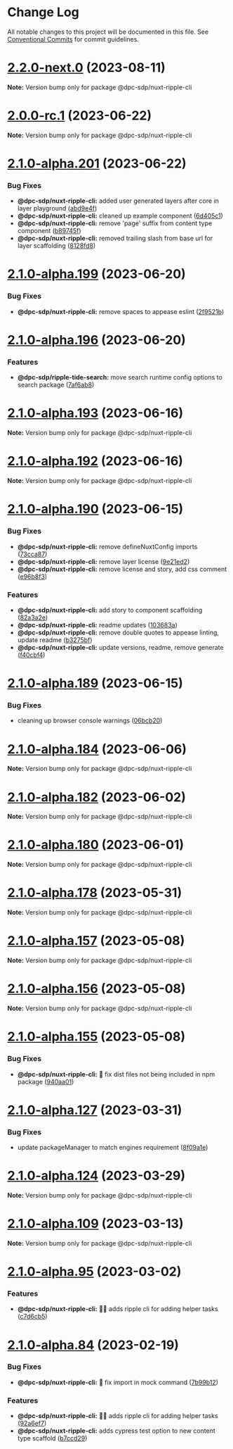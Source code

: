 # Change Log

All notable changes to this project will be documented in this file.
See [Conventional Commits](https://conventionalcommits.org) for commit guidelines.

# [2.2.0-next.0](https://github.com/dpc-sdp/ripple-framework/compare/v2.1.0...v2.2.0-next.0) (2023-08-11)

**Note:** Version bump only for package @dpc-sdp/nuxt-ripple-cli

# [2.0.0-rc.1](https://github.com/dpc-sdp/ripple-framework/compare/v2.1.0-alpha.201...v2.0.0-rc.1) (2023-06-22)

**Note:** Version bump only for package @dpc-sdp/nuxt-ripple-cli

# [2.1.0-alpha.201](https://github.com/dpc-sdp/ripple-framework/compare/v2.1.0-alpha.200...v2.1.0-alpha.201) (2023-06-22)

### Bug Fixes

* **@dpc-sdp/nuxt-ripple-cli:** added user generated layers after core in layer playground ([abd9e4f](https://github.com/dpc-sdp/ripple-framework/commit/abd9e4f2dc569922c1033a39ab2c3d0c019e2001))
* **@dpc-sdp/nuxt-ripple-cli:** cleaned up example component ([6d405c1](https://github.com/dpc-sdp/ripple-framework/commit/6d405c1b1d73a17aaf09146f753a06f6cd7b8679))
* **@dpc-sdp/nuxt-ripple-cli:** remove 'page' suffix from content type component ([b89745f](https://github.com/dpc-sdp/ripple-framework/commit/b89745ffad65ea27fc6f94a15fff0f8184cc9f32))
* **@dpc-sdp/nuxt-ripple-cli:** removed trailing slash from base url for layer scaffolding ([8128fd8](https://github.com/dpc-sdp/ripple-framework/commit/8128fd8aabb2e0c5f773f5b8b464d191087097ac))

# [2.1.0-alpha.199](https://github.com/dpc-sdp/ripple-framework/compare/v2.1.0-alpha.198...v2.1.0-alpha.199) (2023-06-20)

### Bug Fixes

* **@dpc-sdp/nuxt-ripple-cli:** remove spaces to appease eslint ([2f9521b](https://github.com/dpc-sdp/ripple-framework/commit/2f9521b4bb194a674e3fe119ec2a25efd5df9571))

# [2.1.0-alpha.196](https://github.com/dpc-sdp/ripple-framework/compare/v2.1.0-alpha.195...v2.1.0-alpha.196) (2023-06-20)

### Features

* **@dpc-sdp/ripple-tide-search:** move search runtime config options to search package ([7af6ab8](https://github.com/dpc-sdp/ripple-framework/commit/7af6ab828c1d1b986f679925ac10a6dd1596ba5a))

# [2.1.0-alpha.193](https://github.com/dpc-sdp/ripple-framework/compare/v2.1.0-alpha.192...v2.1.0-alpha.193) (2023-06-16)

**Note:** Version bump only for package @dpc-sdp/nuxt-ripple-cli

# [2.1.0-alpha.192](https://github.com/dpc-sdp/ripple-framework/compare/v2.1.0-alpha.191...v2.1.0-alpha.192) (2023-06-16)

**Note:** Version bump only for package @dpc-sdp/nuxt-ripple-cli

# [2.1.0-alpha.190](https://github.com/dpc-sdp/ripple-framework/compare/v2.1.0-alpha.189...v2.1.0-alpha.190) (2023-06-15)

### Bug Fixes

* **@dpc-sdp/nuxt-ripple-cli:** remove defineNuxtConfig imports ([73cca87](https://github.com/dpc-sdp/ripple-framework/commit/73cca87c0d748aad29b9507d3d83bd9098b94cb6))
* **@dpc-sdp/nuxt-ripple-cli:** remove layer license ([9e21ed2](https://github.com/dpc-sdp/ripple-framework/commit/9e21ed21d1d9501104b1b1299c4d5d61898a2deb))
* **@dpc-sdp/nuxt-ripple-cli:** remove license and story, add css comment ([e96b8f3](https://github.com/dpc-sdp/ripple-framework/commit/e96b8f3ede5b763ee166baef9dba75acb9f68635))

### Features

* **@dpc-sdp/nuxt-ripple-cli:** add story to component scaffolding ([82a3a2e](https://github.com/dpc-sdp/ripple-framework/commit/82a3a2ed52e79abd9b2c60c0d2c11a2ec5499805))
* **@dpc-sdp/nuxt-ripple-cli:** readme updates ([103683a](https://github.com/dpc-sdp/ripple-framework/commit/103683a740af88f00592cdf0faa6e527070ce673))
* **@dpc-sdp/nuxt-ripple-cli:** remove double quotes to appease linting, update readme ([b3275bf](https://github.com/dpc-sdp/ripple-framework/commit/b3275bfc7d8556a21a779d72a12cfbb0481239f5))
* **@dpc-sdp/nuxt-ripple-cli:** update versions, readme, remove generate ([f40cbf4](https://github.com/dpc-sdp/ripple-framework/commit/f40cbf4fa9ea3c70a3466dca28e752ba8ca3536c))

# [2.1.0-alpha.189](https://github.com/dpc-sdp/ripple-framework/compare/v2.1.0-alpha.188...v2.1.0-alpha.189) (2023-06-15)

### Bug Fixes

* cleaning up browser console warnings ([06bcb20](https://github.com/dpc-sdp/ripple-framework/commit/06bcb20d0ef2b069973cb532bacd26efa5645e00))

# [2.1.0-alpha.184](https://github.com/dpc-sdp/ripple-framework/compare/v2.1.0-alpha.183...v2.1.0-alpha.184) (2023-06-06)

**Note:** Version bump only for package @dpc-sdp/nuxt-ripple-cli

# [2.1.0-alpha.182](https://github.com/dpc-sdp/ripple-framework/compare/v2.1.0-alpha.181...v2.1.0-alpha.182) (2023-06-02)

**Note:** Version bump only for package @dpc-sdp/nuxt-ripple-cli

# [2.1.0-alpha.180](https://github.com/dpc-sdp/ripple-framework/compare/v2.1.0-alpha.179...v2.1.0-alpha.180) (2023-06-01)

**Note:** Version bump only for package @dpc-sdp/nuxt-ripple-cli

# [2.1.0-alpha.178](https://github.com/dpc-sdp/ripple-framework/compare/v2.1.0-alpha.177...v2.1.0-alpha.178) (2023-05-31)

**Note:** Version bump only for package @dpc-sdp/nuxt-ripple-cli

# [2.1.0-alpha.157](https://github.com/dpc-sdp/ripple-framework/compare/v2.1.0-alpha.156...v2.1.0-alpha.157) (2023-05-08)

**Note:** Version bump only for package @dpc-sdp/nuxt-ripple-cli

# [2.1.0-alpha.156](https://github.com/dpc-sdp/ripple-framework/compare/v2.1.0-alpha.155...v2.1.0-alpha.156) (2023-05-08)

**Note:** Version bump only for package @dpc-sdp/nuxt-ripple-cli

# [2.1.0-alpha.155](https://github.com/dpc-sdp/ripple-framework/compare/v2.1.0-alpha.154...v2.1.0-alpha.155) (2023-05-08)

### Bug Fixes

* **@dpc-sdp/nuxt-ripple-cli:** :bug: fix dist files not being included in npm package ([940aa01](https://github.com/dpc-sdp/ripple-framework/commit/940aa0143ce794dfb24625d74a9a59c26291a4d2))

# [2.1.0-alpha.127](https://github.com/dpc-sdp/ripple-framework/compare/v2.1.0-alpha.126...v2.1.0-alpha.127) (2023-03-31)

### Bug Fixes

* update packageManager to match engines requirement ([8f09a1e](https://github.com/dpc-sdp/ripple-framework/commit/8f09a1ed63d4e8ccabf589f2446c305a85ad6ce9))

# [2.1.0-alpha.124](https://github.com/dpc-sdp/ripple-framework/compare/v2.1.0-alpha.123...v2.1.0-alpha.124) (2023-03-29)

**Note:** Version bump only for package @dpc-sdp/nuxt-ripple-cli

# [2.1.0-alpha.109](https://github.com/dpc-sdp/ripple-framework/compare/v2.1.0-alpha.108...v2.1.0-alpha.109) (2023-03-13)

**Note:** Version bump only for package @dpc-sdp/nuxt-ripple-cli

# [2.1.0-alpha.95](https://github.com/dpc-sdp/ripple-framework/compare/v2.1.0-alpha.94...v2.1.0-alpha.95) (2023-03-02)

### Features

* **@dpc-sdp/nuxt-ripple-cli:** :technologist: adds ripple cli for adding helper tasks ([c7d6cb5](https://github.com/dpc-sdp/ripple-framework/commit/c7d6cb511547fb7ab93e264550a3bbf1b487243f))

# [2.1.0-alpha.84](https://github.com/dpc-sdp/ripple-framework/compare/v2.1.0-alpha.83...v2.1.0-alpha.84) (2023-02-19)

### Bug Fixes

* **@dpc-sdp/nuxt-ripple-cli:** :bug: fix import in mock command ([7b99b12](https://github.com/dpc-sdp/ripple-framework/commit/7b99b12a8dc6e1709546fc7754efe35ff814a57d))

### Features

* **@dpc-sdp/nuxt-ripple-cli:** :technologist: adds ripple cli for adding helper tasks ([92a6ef7](https://github.com/dpc-sdp/ripple-framework/commit/92a6ef7d971e1d228c6df1788e3e76be64fb5210))
* **@dpc-sdp/nuxt-ripple-cli:** adds cypress test option to new content type scaffold ([b7ccd29](https://github.com/dpc-sdp/ripple-framework/commit/b7ccd294c1c8a32eaec4f664b87b9fc84105993a))
